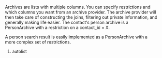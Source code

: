 <properties date="2016-05-11"
SortOrder="3"
/>

Archives are lists with multiple columns. You can specify restrictions and which columns you want from an archive provider. The archive provider will then take care of constructing the joins, filtering out private information, and generally making life easier.
The contact's person archive is a PersonArchive with a restriction on a contact\_id = X.

A person search result is easily implemented as a PersonArchive with a more complex set of restrictions.

1. autolist
